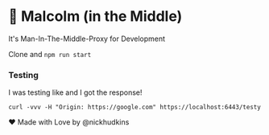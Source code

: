 # 👴 Malcolm (in the Middle)

It's Man-In-The-Middle-Proxy for Development

Clone and `npm run start`

### Testing

I was testing like and I got the response!
```
curl -vvv -H "Origin: https://google.com" https://localhost:6443/testy
```

❤️ Made with Love by @nickhudkins
